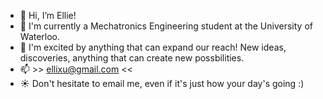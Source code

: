 - 👋 Hi, I’m Ellie!
- 👾 I'm currently a Mechatronics Engineering student at the University of Waterloo.
- 🌱 I'm excited by anything that can expand our reach! New ideas, discoveries, anything that can create new possbilities. 
- 📫 >> ellixu@gmail.com << 
- ☀️ Don't hesitate to email me, even if it's just how your day's going :)

<!---
elliexu119/elliexu119 is a ✨ special ✨ repository because its `README.md` (this file) appears on your GitHub profile.
You can click the Preview link to take a look at your changes.
--->
